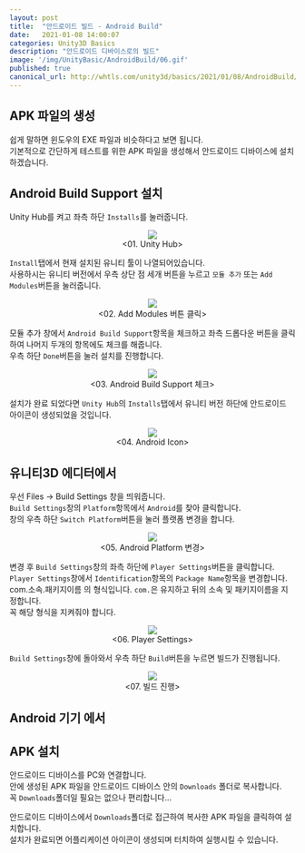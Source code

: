 ```yaml
---
layout: post
title:  "안드로이드 빌드 - Android Build"
date:   2021-01-08 14:00:07
categories: Unity3D Basics
description: "안드로이드 디바이스로의 빌드"
image: '/img/UnityBasic/AndroidBuild/06.gif'
published: true
canonical_url: http://whtls.com/unity3d/basics/2021/01/08/AndroidBuild/
---
```


## APK 파일의 생성
쉽게 말하면 윈도우의 EXE 파일과 비슷하다고 보면 됩니다.  
기본적으로 간단하게 테스트를 위한 APK 파일을 생성해서 안드로이드 디바이스에 설치하겠습니다.  
  
## Android Build Support 설치
Unity Hub를 켜고 좌측 하단 `Installs`를 눌러줍니다.  
<p align="center"><img src="/img/UnityBasic/AndroidBuild/01.png"><br/>
<01. Unity Hub></p>  
  
`Install`탭에서 현재 설치된 유니티 툴이 나열되어있습니다.  
사용하시는 유니티 버전에서 우측 상단 점 세개 버튼을 누르고 `모듈 추가` 또는 `Add Modules`버튼을 눌러줍니다.  
<p align="center"><img src="/img/UnityBasic/AndroidBuild/02.png"><br/>
<02. Add Modules 버튼 클릭></p>  

모듈 추가 창에서 `Android Build Support`항목을 체크하고 좌측 드롭다운 버튼을 클릭하여 나머지 두개의 항목에도 체크를 해줍니다.  
우측 하단 `Done`버튼을 눌러 설치를 진행합니다.  
<p align="center"><img src="/img/UnityBasic/AndroidBuild/03.png"><br/>
<03. Android Build Support 체크></p> 

설치가 완료 되었다면 `Unity Hub`의 `Installs`탭에서 유니티 버전 하단에 안드로이드 아이콘이 생성되었을 것입니다.  
<p align="center"><img src="/img/UnityBasic/AndroidBuild/04.png"><br/>
<04. Android Icon></p>    
  
## 유니티3D 에디터에서  

우선 Files -> Build Settings 창을 띄워줍니다.  
`Build Settings`창의 `Platform`항목에서 `Android`를 찾아 클릭합니다.  
창의 우측 하단 `Switch Platform`버튼을 눌러 플랫폼 변경을 합니다.  
<p align="center"><img src="/img/UnityBasic/AndroidBuild/05.png"><br/>
<05. Android Platform 변경></p>  

변경 후 `Build Settings`창의 좌측 하단에 `Player Settings`버튼을 클릭합니다.  
`Player Settings`창에서 `Identification`항목의 `Package Name`항목을 변경합니다.  
com.소속.패키지이름 의 형식입니다.  `com.`은 유지하고 뒤의 소속 및 패키지이름을 지정합니다.  
꼭 해당 형식을 지켜줘야 합니다.  
<p align="center"><img src="/img/UnityBasic/AndroidBuild/06.png"><br/>
<06. Player Settings></p>  

`Build Settings`창에 돌아와서 우측 하단 `Build`버튼을 누르면 빌드가 진행됩니다.  
<p align="center"><img src="/img/UnityBasic/AndroidBuild/05.png"><br/>
<07. 빌드 진행></p>  

## Android 기기 에서


## APK 설치

안드로이드 디바이스를 PC와 연결합니다.  
안에 생성된 APK 파일을 안드로이드 디바이스 안의 `Downloads` 폴더로 복사합니다.  
꼭 `Downloads`폴더일 필요는 없으나 편리합니다...  
  
안드로이드 디바이스에서 `Downloads`폴더로 접근하여 복사한 APK 파일을 클릭하여 설치합니다.  
설치가 완료되면 어플리케이션 아이콘이 생성되며 터치하여 실행시킬 수 있습니다.  
  
